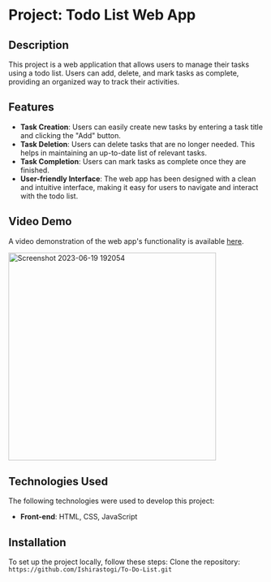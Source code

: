 # Project: Todo List Web App

## Description
This project is a web application that allows users to manage their tasks using a todo list. Users can add, delete, and mark tasks as complete, providing an organized way to track their activities.

## Features
- **Task Creation**: Users can easily create new tasks by entering a task title and clicking the "Add" button.
- **Task Deletion**: Users can delete tasks that are no longer needed. This helps in maintaining an up-to-date list of relevant tasks.
- **Task Completion**: Users can mark tasks as complete once they are finished.
- **User-friendly Interface**: The web app has been designed with a clean and intuitive interface, making it easy for users to navigate and interact with the todo list.

## Video Demo
A video demonstration of the web app's functionality is available [here]([url](https://github.com/Ishirastogi/To-Do-List/assets/137077186/82b98bed-0aa5-40fd-a20b-65bdfbe03138)). 

<img width="409" alt="Screenshot 2023-06-19 192054" src="https://github.com/Ishirastogi/To-Do-List/assets/137077186/b5361d5c-c91e-4e76-8b14-2b0859a2f98e">


## Technologies Used
The following technologies were used to develop this project:
- **Front-end**: HTML, CSS, JavaScript

## Installation
To set up the project locally, follow these steps:
Clone the repository: `https://github.com/Ishirastogi/To-Do-List.git`
